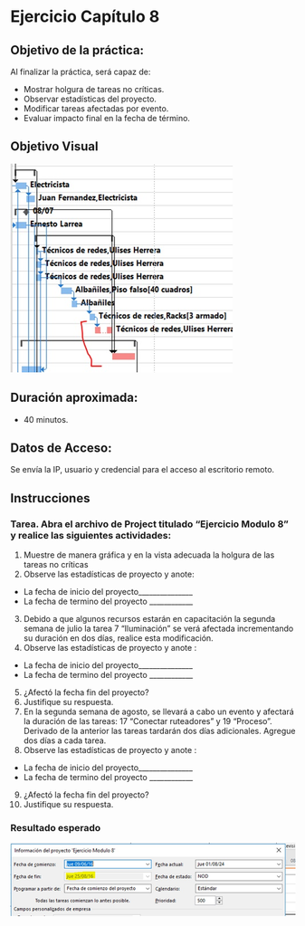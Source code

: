 # Ejercicio Capítulo 8

## Objetivo de la práctica:
Al finalizar la práctica, será capaz de:
- Mostrar holgura de tareas no críticas.
- Observar estadísticas del proyecto.
- Modificar tareas afectadas por evento.
- Evaluar impacto final en la fecha de término.

## Objetivo Visual 

![diagrama1](../images/8.1.jpg)

## Duración aproximada:
- 40 minutos.

## Datos de Acceso:
Se envía la IP, usuario y credencial para el acceso al escritorio remoto.

## Instrucciones 
<!-- Proporciona pasos detallados sobre cómo configurar y administrar sistemas, implementar soluciones de software, realizar pruebas de seguridad, o cualquier otro escenario práctico relevante para el campo de la tecnología de la información -->
### Tarea. Abra el archivo de Project titulado “Ejercicio Modulo 8” y realice las siguientes actividades:
1.	Muestre de manera gráfica y en la vista adecuada la holgura de las tareas no críticas
2.	Observe las estadísticas de proyecto y anote:
- La fecha de inicio del proyecto_______________
- La fecha de termino del proyecto ____________
3.	Debido a que algunos recursos estarán en capacitación la segunda semana de julio la tarea 7 “Iluminación” se verá afectada incrementando su duración en dos días, realice esta modificación.
4.	Observe las estadísticas de proyecto y anote :
-	La fecha de inicio del proyecto_______________
-	La fecha de termino del proyecto ____________
5.	¿Afectó la fecha fin del proyecto?
6.	Justifique su respuesta.
7.	En la segunda semana de agosto, se llevará a cabo un evento y afectará la duración de las tareas:  17 “Conectar ruteadores” y 19 “Proceso”. Derivado de la anterior las tareas tardarán dos días adicionales. Agregue dos días a cada tarea.
8.	Observe las estadísticas de proyecto y anote :
-	La fecha de inicio del proyecto_______________
-	La fecha de termino del proyecto ____________
9. ¿Afectó la fecha fin del proyecto?
10.	Justifique su respuesta.

### Resultado esperado

![imagen resultado](../images/8.2.jpg)
